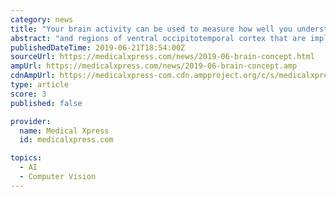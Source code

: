 ```yaml
---
category: news
title: "Your brain activity can be used to measure how well you understand a concept"
abstract: "and regions of ventral occipitotemporal cortex that are implicated in visual object recognition and category identification. The informational network analysis could also have broader applications, as it could be used to evaluate the effectiveness of ..."
publishedDateTime: 2019-06-21T18:54:00Z
sourceUrl: https://medicalxpress.com/news/2019-06-brain-concept.html
ampUrl: https://medicalxpress.com/news/2019-06-brain-concept.amp
cdnAmpUrl: https://medicalxpress-com.cdn.ampproject.org/c/s/medicalxpress.com/news/2019-06-brain-concept.amp
type: article
score: 3
published: false

provider:
  name: Medical Xpress
  id: medicalxpress.com

topics:
  - AI
  - Computer Vision
---
```

